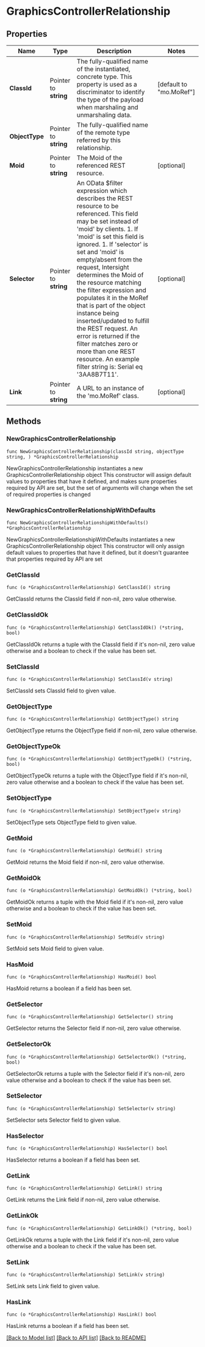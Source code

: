 # GraphicsControllerRelationship

## Properties

Name | Type | Description | Notes
------------ | ------------- | ------------- | -------------
**ClassId** | Pointer to **string** | The fully-qualified name of the instantiated, concrete type. This property is used as a discriminator to identify the type of the payload when marshaling and unmarshaling data. | [default to "mo.MoRef"]
**ObjectType** | Pointer to **string** | The fully-qualified name of the remote type referred by this relationship. | 
**Moid** | Pointer to **string** | The Moid of the referenced REST resource. | [optional] 
**Selector** | Pointer to **string** | An OData $filter expression which describes the REST resource to be referenced. This field may be set instead of &#39;moid&#39; by clients. 1. If &#39;moid&#39; is set this field is ignored. 1. If &#39;selector&#39; is set and &#39;moid&#39; is empty/absent from the request, Intersight determines the Moid of the resource matching the filter expression and populates it in the MoRef that is part of the object instance being inserted/updated to fulfill the REST request. An error is returned if the filter matches zero or more than one REST resource. An example filter string is: Serial eq &#39;3AA8B7T11&#39;. | [optional] 
**Link** | Pointer to **string** | A URL to an instance of the &#39;mo.MoRef&#39; class. | [optional] 

## Methods

### NewGraphicsControllerRelationship

`func NewGraphicsControllerRelationship(classId string, objectType string, ) *GraphicsControllerRelationship`

NewGraphicsControllerRelationship instantiates a new GraphicsControllerRelationship object
This constructor will assign default values to properties that have it defined,
and makes sure properties required by API are set, but the set of arguments
will change when the set of required properties is changed

### NewGraphicsControllerRelationshipWithDefaults

`func NewGraphicsControllerRelationshipWithDefaults() *GraphicsControllerRelationship`

NewGraphicsControllerRelationshipWithDefaults instantiates a new GraphicsControllerRelationship object
This constructor will only assign default values to properties that have it defined,
but it doesn't guarantee that properties required by API are set

### GetClassId

`func (o *GraphicsControllerRelationship) GetClassId() string`

GetClassId returns the ClassId field if non-nil, zero value otherwise.

### GetClassIdOk

`func (o *GraphicsControllerRelationship) GetClassIdOk() (*string, bool)`

GetClassIdOk returns a tuple with the ClassId field if it's non-nil, zero value otherwise
and a boolean to check if the value has been set.

### SetClassId

`func (o *GraphicsControllerRelationship) SetClassId(v string)`

SetClassId sets ClassId field to given value.


### GetObjectType

`func (o *GraphicsControllerRelationship) GetObjectType() string`

GetObjectType returns the ObjectType field if non-nil, zero value otherwise.

### GetObjectTypeOk

`func (o *GraphicsControllerRelationship) GetObjectTypeOk() (*string, bool)`

GetObjectTypeOk returns a tuple with the ObjectType field if it's non-nil, zero value otherwise
and a boolean to check if the value has been set.

### SetObjectType

`func (o *GraphicsControllerRelationship) SetObjectType(v string)`

SetObjectType sets ObjectType field to given value.


### GetMoid

`func (o *GraphicsControllerRelationship) GetMoid() string`

GetMoid returns the Moid field if non-nil, zero value otherwise.

### GetMoidOk

`func (o *GraphicsControllerRelationship) GetMoidOk() (*string, bool)`

GetMoidOk returns a tuple with the Moid field if it's non-nil, zero value otherwise
and a boolean to check if the value has been set.

### SetMoid

`func (o *GraphicsControllerRelationship) SetMoid(v string)`

SetMoid sets Moid field to given value.

### HasMoid

`func (o *GraphicsControllerRelationship) HasMoid() bool`

HasMoid returns a boolean if a field has been set.

### GetSelector

`func (o *GraphicsControllerRelationship) GetSelector() string`

GetSelector returns the Selector field if non-nil, zero value otherwise.

### GetSelectorOk

`func (o *GraphicsControllerRelationship) GetSelectorOk() (*string, bool)`

GetSelectorOk returns a tuple with the Selector field if it's non-nil, zero value otherwise
and a boolean to check if the value has been set.

### SetSelector

`func (o *GraphicsControllerRelationship) SetSelector(v string)`

SetSelector sets Selector field to given value.

### HasSelector

`func (o *GraphicsControllerRelationship) HasSelector() bool`

HasSelector returns a boolean if a field has been set.

### GetLink

`func (o *GraphicsControllerRelationship) GetLink() string`

GetLink returns the Link field if non-nil, zero value otherwise.

### GetLinkOk

`func (o *GraphicsControllerRelationship) GetLinkOk() (*string, bool)`

GetLinkOk returns a tuple with the Link field if it's non-nil, zero value otherwise
and a boolean to check if the value has been set.

### SetLink

`func (o *GraphicsControllerRelationship) SetLink(v string)`

SetLink sets Link field to given value.

### HasLink

`func (o *GraphicsControllerRelationship) HasLink() bool`

HasLink returns a boolean if a field has been set.


[[Back to Model list]](../README.md#documentation-for-models) [[Back to API list]](../README.md#documentation-for-api-endpoints) [[Back to README]](../README.md)



